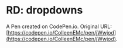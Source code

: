 # RD: dropdowns

A Pen created on CodePen.io. Original URL: [https://codepen.io/ColleenEMc/pen/jWwjod](https://codepen.io/ColleenEMc/pen/jWwjod).


